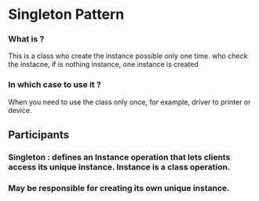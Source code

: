 # Singleton Pattern

### What is ?
This is a class who create the instance possible only one time.
who check the instacne, if is nothing instance, one instance is created

### In which case to use it ?
When you need to use the class only once, for example, driver to printer or device.

## Participants

### Singleton : defines an Instance operation that lets clients access its unique instance. Instance is a class operation. 
### May be responsible for creating its own unique instance. 

